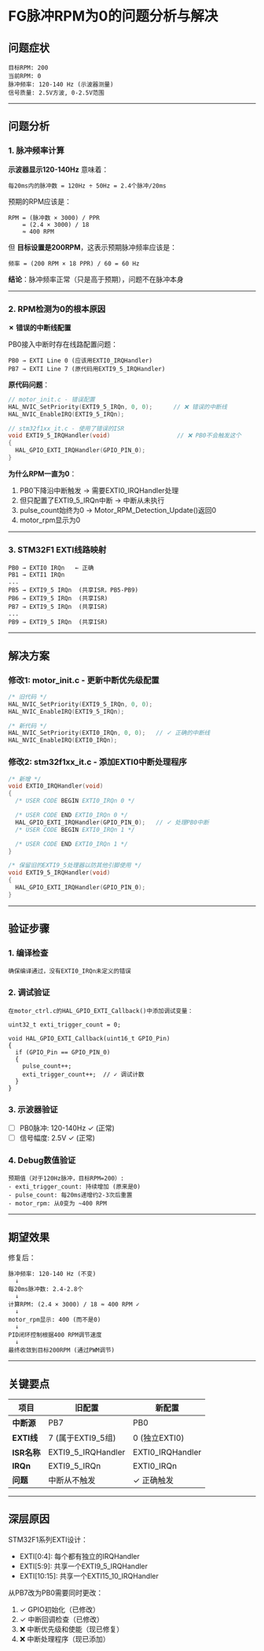 # FG脉冲RPM为0的问题分析与解决

## 问题症状

```
目标RPM: 200
当前RPM: 0
脉冲频率: 120-140 Hz (示波器测量)
信号质量: 2.5V方波, 0-2.5V范围
```

---

## 问题分析

### 1. 脉冲频率计算

**示波器显示120-140Hz** 意味着：
```
每20ms内的脉冲数 = 120Hz ÷ 50Hz = 2.4个脉冲/20ms
```

预期的RPM应该是：
```
RPM = (脉冲数 × 3000) / PPR
    = (2.4 × 3000) / 18
    ≈ 400 RPM
```

但 **目标设置是200RPM**，这表示预期脉冲频率应该是：
```
频率 = (200 RPM × 18 PPR) / 60 = 60 Hz
```

**结论**：脉冲频率正常（只是高于预期），问题不在脉冲本身

---

### 2. RPM检测为0的根本原因

**✗ 错误的中断线配置**

PB0接入中断时存在线路配置问题：

```
PB0 → EXTI Line 0 (应该用EXTI0_IRQHandler)
PB7 → EXTI Line 7 (原代码用EXTI9_5_IRQHandler)
```

**原代码问题**：
```c
// motor_init.c - 错误配置
HAL_NVIC_SetPriority(EXTI9_5_IRQn, 0, 0);      // ❌ 错误的中断线
HAL_NVIC_EnableIRQ(EXTI9_5_IRQn);

// stm32f1xx_it.c - 使用了错误的ISR
void EXTI9_5_IRQHandler(void)                   // ❌ PB0不会触发这个
{
  HAL_GPIO_EXTI_IRQHandler(GPIO_PIN_0);
}
```

**为什么RPM一直为0**：
1. PB0下降沿中断触发 → 需要EXTI0_IRQHandler处理
2. 但只配置了EXTI9_5_IRQn中断 → 中断从未执行
3. pulse_count始终为0 → Motor_RPM_Detection_Update()返回0
4. motor_rpm显示为0

---

### 3. STM32F1 EXTI线路映射

```
PB0 → EXTI0 IRQn   ← 正确
PB1 → EXTI1 IRQn
...
PB5 → EXTI9_5 IRQn  (共享ISR，PB5-PB9)
PB6 → EXTI9_5 IRQn  (共享ISR)
PB7 → EXTI9_5 IRQn  (共享ISR)
...
PB9 → EXTI9_5 IRQn  (共享ISR)
```

---

## 解决方案

### 修改1: motor_init.c - 更新中断优先级配置

```c
/* 旧代码 */
HAL_NVIC_SetPriority(EXTI9_5_IRQn, 0, 0);
HAL_NVIC_EnableIRQ(EXTI9_5_IRQn);

/* 新代码 */
HAL_NVIC_SetPriority(EXTI0_IRQn, 0, 0);   // ✓ 正确的中断线
HAL_NVIC_EnableIRQ(EXTI0_IRQn);
```

### 修改2: stm32f1xx_it.c - 添加EXTI0中断处理程序

```c
/* 新增 */
void EXTI0_IRQHandler(void)
{
  /* USER CODE BEGIN EXTI0_IRQn 0 */

  /* USER CODE END EXTI0_IRQn 0 */
  HAL_GPIO_EXTI_IRQHandler(GPIO_PIN_0);   // ✓ 处理PB0中断
  /* USER CODE BEGIN EXTI0_IRQn 1 */

  /* USER CODE END EXTI0_IRQn 1 */
}

/* 保留旧的EXTI9_5处理器以防其他引脚使用 */
void EXTI9_5_IRQHandler(void)
{
  HAL_GPIO_EXTI_IRQHandler(GPIO_PIN_0);
}
```

---

## 验证步骤

### 1. 编译检查
```
确保编译通过，没有EXTI0_IRQn未定义的错误
```

### 2. 调试验证
```
在motor_ctrl.c的HAL_GPIO_EXTI_Callback()中添加调试变量：

uint32_t exti_trigger_count = 0;

void HAL_GPIO_EXTI_Callback(uint16_t GPIO_Pin)
{
  if (GPIO_Pin == GPIO_PIN_0)
  {
    pulse_count++;
    exti_trigger_count++;  // ✓ 调试计数
  }
}
```

### 3. 示波器验证
- [ ] PB0脉冲: 120-140Hz ✓ (正常)
- [ ] 信号幅度: 2.5V ✓ (正常)

### 4. Debug数值验证
```
预期值（对于120Hz脉冲，目标RPM=200）:
- exti_trigger_count: 持续增加 (原来是0)
- pulse_count: 每20ms递增约2-3次后重置
- motor_rpm: 从0变为 ~400 RPM
```

---

## 期望效果

修复后：
```
脉冲频率: 120-140 Hz (不变)
  ↓
每20ms脉冲数: 2.4-2.8个
  ↓
计算RPM: (2.4 × 3000) / 18 ≈ 400 RPM ✓
  ↓
motor_rpm显示: 400 (而不是0)
  ↓
PID闭环控制根据400 RPM调节速度
  ↓
最终收敛到目标200RPM (通过PWM调节)
```

---

## 关键要点

| 项目 | 旧配置 | 新配置 |
|------|--------|--------|
| **中断源** | PB7 | PB0 |
| **EXTI线** | 7 (属于EXTI9_5组) | 0 (独立EXTI0) |
| **ISR名称** | EXTI9_5_IRQHandler | EXTI0_IRQHandler |
| **IRQn** | EXTI9_5_IRQn | EXTI0_IRQn |
| **问题** | 中断从不触发 | ✓ 正确触发 |

---

## 深层原因

STM32F1系列EXTI设计：
- EXTI[0:4]: 每个都有独立的IRQHandler
- EXTI[5:9]: 共享一个EXTI9_5_IRQHandler
- EXTI[10:15]: 共享一个EXTI15_10_IRQHandler

从PB7改为PB0需要同时更改：
1. ✓ GPIO初始化（已修改）
2. ✓ 中断回调检查（已修改）
3. ❌ 中断优先级和使能（现已修复）
4. ❌ 中断处理程序（现已添加）

